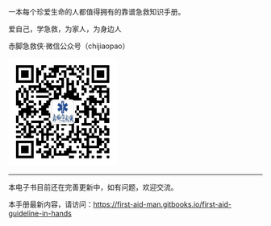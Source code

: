 一本每个珍爱生命的人都值得拥有的靠谱急救知识手册。

爱自己，学急救，为家人，为身边人

赤脚急救侠·微信公众号（chijiaopao）

![](/assets/qrcode_chijiaopao.jpg)

---

本电子书目前还在完善更新中，如有问题，欢迎交流。

本手册最新内容，请访问：https://first-aid-man.gitbooks.io/first-aid-guideline-in-hands

